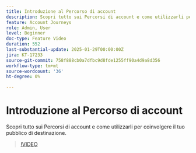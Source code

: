 ```yaml
---
title: Introduzione al Percorso di account
description: Scopri tutto sui Percorsi di account e come utilizzarli per coinvolgere il tuo pubblico di destinazione.
feature: Account Journeys
role: Admin, User
level: Beginner
doc-type: Feature Video
duration: 552
last-substantial-update: 2025-01-29T00:00:00Z
jira: KT-17233
source-git-commit: 758f888cb0a7dfbc9d8fde1255ff90a4d9a8d356
workflow-type: tm+mt
source-wordcount: '36'
ht-degree: 0%

---
```



# Introduzione al Percorso di account

Scopri tutto sui Percorsi di account e come utilizzarli per coinvolgere il tuo pubblico di destinazione.

>[!VIDEO](https://video.tv.adobe.com/v/3443215/?learn=on&enablevpops&captions=ita)
